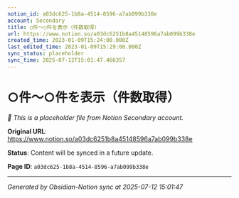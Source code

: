 ```yaml
---
notion_id: a03dc625-1b8a-4514-8596-a7ab099b338e
account: Secondary
title: ○件〜○件を表示（件数取得）
url: https://www.notion.so/a03dc6251b8a45148596a7ab099b338e
created_time: 2023-01-09T15:24:00.000Z
last_edited_time: 2023-01-09T15:29:00.000Z
sync_status: placeholder
sync_time: 2025-07-12T15:01:47.466357
---
```


# ○件〜○件を表示（件数取得）

*🔄 This is a placeholder file from Notion Secondary account.*

**Original URL**: https://www.notion.so/a03dc6251b8a45148596a7ab099b338e

**Status**: Content will be synced in a future update.

**Page ID**: `a03dc625-1b8a-4514-8596-a7ab099b338e`

---

*Generated by Obsidian-Notion sync at 2025-07-12 15:01:47*
